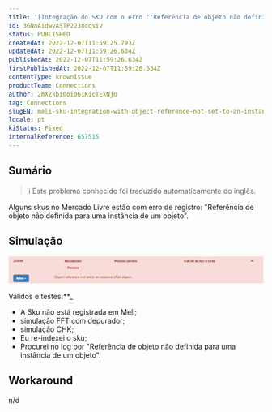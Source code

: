 ```yaml
---
title: '[Integração do SKU com o erro ''Referência de objeto não definida para uma instância de um objeto''.'
id: 3GNnAidwvASTP223ncqsiV
status: PUBLISHED
createdAt: 2022-12-07T11:59:25.793Z
updatedAt: 2022-12-07T11:59:26.634Z
publishedAt: 2022-12-07T11:59:26.634Z
firstPublishedAt: 2022-12-07T11:59:26.634Z
contentType: knownIssue
productTeam: Connections
author: 2mXZkbi0oi061KicTExNjo
tag: Connections
slugEN: meli-sku-integration-with-object-reference-not-set-to-an-instance-of-an-object-error
locale: pt
kiStatus: Fixed
internalReference: 657515
---
```


## Sumário

>ℹ️ Este problema conhecido foi traduzido automaticamente do inglês.


Alguns skus no Mercado Livre estão com erro de registro: "Referência de objeto não definida para uma instância de um objeto".


##

## Simulação



 ![](https://raw.githubusercontent.com/vtexdocs/known-issues/refs/heads/main/docs/pt/known-issues/Connections/integracao-do-sku-com-o-erro-referencia-de-objeto-nao-definida-para-uma-instancia-de-um-objeto_1.png)

Válidos e testes:**_
- A Sku não está registrada em Meli;
- simulação FFT com depurador;
- simulação CHK;
- Eu re-indexei o sku;
- Procurei no log por "Referência de objeto não definida para uma instância de um objeto".


##

## Workaround


n/d

